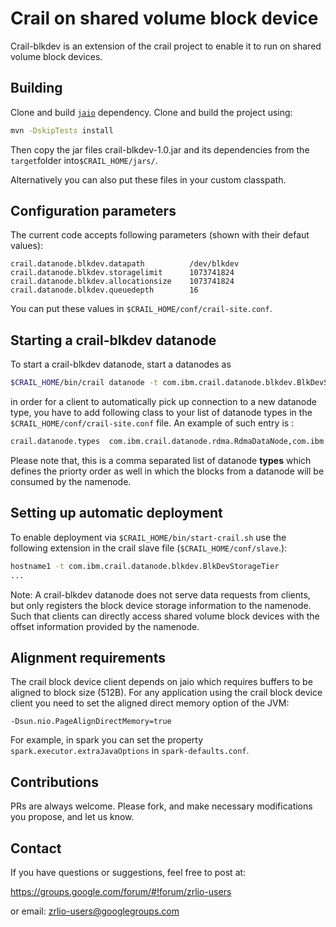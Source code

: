 # Crail on shared volume block deviceCrail-blkdev is an extension of the crail project to enable itto run on shared volume block devices.## BuildingClone and build [`jaio`](https://www.github.com/zrlio/jaio) dependency.Clone and build the project using:```bashmvn -DskipTests install```Then copy the jar files crail-blkdev-1.0.jar and its dependencies from the`target`folder into`$CRAIL_HOME/jars/`.Alternatively you can also put these files in your custom classpath.## Configuration parametersThe current code accepts following parameters (shown with their defaut values):```crail.datanode.blkdev.datapath          /dev/blkdevcrail.datanode.blkdev.storagelimit      1073741824crail.datanode.blkdev.allocationsize    1073741824crail.datanode.blkdev.queuedepth        16```You can put these values in `$CRAIL_HOME/conf/crail-site.conf`.## Starting a crail-blkdev datanode To start a crail-blkdev datanode, start a datanodes as ```bash $CRAIL_HOME/bin/crail datanode -t com.ibm.crail.datanode.blkdev.BlkDevStorageTier```in order for a client to automatically pick up connection to a new datanode type, you have to add following class to your list of datanode types in the`$CRAIL_HOME/conf/crail-site.conf` file. An example of such entry is :```bashcrail.datanode.types  com.ibm.crail.datanode.rdma.RdmaDataNode,com.ibm.crail.datanode.blkdev.BlkDevStorageTier```Please note that, this is a comma separated list of datanode **types** which defines the priorty order as well in which the blocks from a datanode will be consumed by the namenode. ## Setting up automatic deploymentTo enable deployment via `$CRAIL_HOME/bin/start-crail.sh` use the following extension in the crail slave file (`$CRAIL_HOME/conf/slave`.): ```bashhostname1 -t com.ibm.crail.datanode.blkdev.BlkDevStorageTier...```Note: A crail-blkdev datanode does not serve data requests from clients, butonly registers the block device storage information to the namenode. Such thatclients can directly access shared volume block devices with the offset information providedby the namenode.## Alignment requirementsThe crail block device client depends on jaio which requires buffers to be aligned toblock size (512B). For any application using the crail block device client you needto set the aligned direct memory option of the JVM:```-Dsun.nio.PageAlignDirectMemory=true```For example, in spark you can set the property `spark.executor.extraJavaOptions` in`spark-defaults.conf`.## ContributionsPRs are always welcome. Please fork, and make necessary modifications you propose, and let us know.## ContactIf you have questions or suggestions, feel free to post at:https://groups.google.com/forum/#!forum/zrlio-usersor email: zrlio-users@googlegroups.com  
